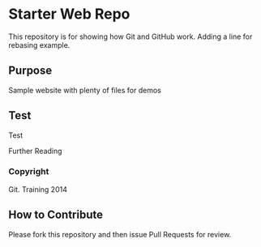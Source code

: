 # Starter Web Repo

This repository is for showing how Git and GitHub work. Adding a line for rebasing example.

## Purpose

Sample website with plenty of files for demos

## Test

Test

Further Reading

### Copyright

Git. Training 2014

## How to Contribute

Please fork this repository and then issue Pull Requests for review.